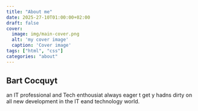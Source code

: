 ```yaml
---
title: "About me"
date: 2025-27-10T01:00:00+02:00
draft: false
cover:
  image: img/main-cover.png
  alt: 'my cover image'
  caption: 'Cover image'
tags: ["html", "css"]
categories: "about"
---
```


## Bart Cocquyt

an IT professional and Tech enthousiat always eager t get y hadns dirty on all  new development in the IT eand technology world.